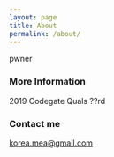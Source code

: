 ```yaml
---
layout: page
title: About
permalink: /about/
---
```


pwner

### More Information

2019 Codegate Quals ??rd

### Contact me

[korea.mea@gmail.com](mailto:email@domain.com)
